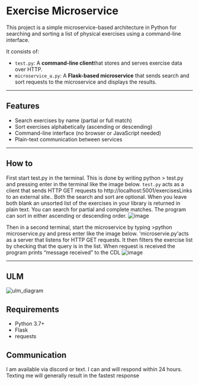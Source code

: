 # Exercise Microservice

This project is a simple microservice-based architecture in Python for searching and sorting a list of physical exercises using a command-line interface.

It consists of:

- `test.py`: A **command-line client**that stores and serves exercise data over HTTP.
- `microservice_a.py`: A **Flask-based microservice** that sends search and sort requests to the microservice and displays the results.
---

## Features

- Search exercises by name (partial or full match)
- Sort exercises alphabetically (ascending or descending)
- Command-line interface (no browser or JavaScript needed)
- Plain-text communication between services

---

## How to
First start test.py in the terminal. This is done by writing python > test.py and pressing enter in the terminal like the image below.
`test.py` acts as a client that sends HTTP GET requests to http://localhost:5001/exercisesLinks to an external site.. Both the search and sort are optional. When you leave both blank an unsorted list of the exercises in your library is returned in plain text. You can search for partial and complete matches. The program can sort in either ascending or descending order.
![image](https://github.com/user-attachments/assets/75cebeee-9c6f-4caa-903e-8aad691158f6)

Then in a second terminal, start the microservice by typing >python microservice.py and press enter like the image below.
'microservie.py'acts as a server that listens for HTTP GET requests. It then filters the exercise list by checking that the query is in the list.
When request is received the program prints “message received” to the CDL
![image](https://github.com/user-attachments/assets/cc3ed3ed-e8ae-44c9-af70-c86549524c99)

---

## ULM
![ulm_diagram](https://github.com/user-attachments/assets/8a95a157-2686-4dcf-8b5b-d2419310d316)

## Requirements

- Python 3.7+
- Flask
- requests

## Communication 

I am available via discord or text. I can and will respond within 24 hours. Texting me will generally result in the fastest response
